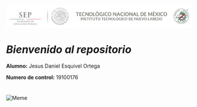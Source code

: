 ![Oh no! han cambiado la ruta de la imagen de nuevo. Error 404](https://raw.githubusercontent.com/dan260gk/EsquivelOr/main/logo%20tec.jpg)

# *Bienvenido al repositorio*
**Alumno:** Jesus Daniel Esquivel Ortega

**Numero de control:** 19100176
#   
![Meme](https://www.unionyucatan.mx/sites/default/files/styles/galeria/public/memes-dia-ingeniero-2019-1-julio.jpg?itok=CqueucjQ)
